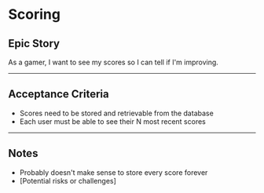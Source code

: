 # Scoring

## **Epic Story**
As a gamer, I want to see my scores so I can tell if I'm improving.

---

## **Acceptance Criteria**
- Scores need to be stored and retrievable from the database
- Each user must be able to see their N most recent scores

---

## **Notes**
- Probably doesn't make sense to store every score forever
- [Potential risks or challenges]
